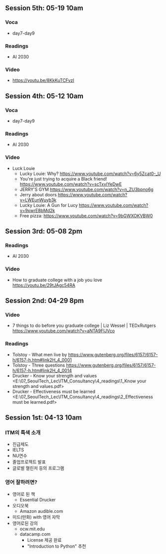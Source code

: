 ## Session 5th: 05-19 10am

### Voca

+ day7-day9 

### Readings

+ AI 2030

### Video

+ https://youtu.be/8KkKuTCFvzI

## Session 4th: 05-12 10am

### Voca

+ day7-day9 

### Readings

+ AI 2030

### Video

+ Luck Louie
    + Lucky Louie: Why? <https://www.youtube.com/watch?v=6y5Zcat0-_U>
    + You're just trying to acquire a Black friend! <https://www.youtube.com/watch?v=scTxvIYeDwE>
    + JERRY'S GYM <https://www.youtube.com/watch?v=n_ZU3bpno6g>
    + Jerry about doors <https://www.youtube.com/watch?v=LWEunWuyb3k>
    + Lucky Louie: A Gun for Lucy <https://www.youtube.com/watch?v=9xwrE8bMd2k>
    + Free pizza: <https://www.youtube.com/watch?v=9bGWXOKVBW0>

## Session 3rd: 05-08 2pm

### Readings

+ AI 2030

### Video

+ How to graduate college with a job you love <https://youtu.be/29tJAgc54RA>
    
## Session 2nd: 04-29 8pm

### Video

+ 7 things to do before you graduate college | Liz Wessel | TEDxRutgers <https://www.youtube.com/watch?v=aNTA9FlJVco>

### Readings

+ Tolstoy - What men live by <https://www.gutenberg.org/files/6157/6157-h/6157-h.htm#link2H_4_0001>
+ Tolstoy - Three questions <https://www.gutenberg.org/files/6157/6157-h/6157-h.htm#link2H_4_0014>
+ Drucker - Know your strength and values <E:\07_SeoulTech_Lec\ITM_Consultancy\4_readings\1_Know your strength and values.pdf>
+ Drucker - Effectiveness must be learned <E:\07_SeoulTech_Lec\ITM_Consultancy\4_readings\2_Effectiveness must be learned.pdf>

## Session 1st: 04-13 10am

### ITM의 특색 소개

+ 진급제도
+ IELTS
+ NU연수
+ 졸업프로젝트 발표
+ 글로벌 챌린저 등의 프로그램

### 영어 잘하려면?

+ 영어로 된 책
    + Essential Drucker
+ 오디오북
    + Amazon audible.com
+ 미드(만화) with 영어 자막
+ 영어로된 강의 
    + ocw.mit.edu
    + datacamp.com
        + License 제공 완료
        + "Introduction to Python" 추천 
